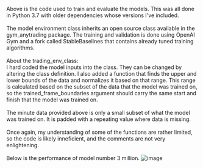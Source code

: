 Above is the code used to train and evaluate the models. This was all done in Python 3.7 with older dependencies whose versions I've included. 
</br>
</br>
The model environment class inherits an open source class available in the gym_anytrading package. The training and validation is done using OpenAI Gym and a fork called StableBaselines that contains already tuned training algorithms. 
</br>
</br>
About the trading_env_class:
</br>
I hard coded the model inputs into the class. They can be changed by altering the class definition. I also added a function that finds the upper and lower bounds of the data and normalizes it based on that range. This range is calculated based on the subset of the data that the model was trained on, so the trained_frame_boundaries argument should carry the same start and finish that the model was trained on. 
</br>
</br>
The minute data provided above is only a small subset of what the model was trained on. It is padded with a repeating value where data is missing. 
</br>
</br>
Once again, my understanding of some of the functions are rather limited, so the code is likely inneficient, and the comments are not very enlightening. 
</br>
</br>
Below is the performance of model number 3 million. 
![image](https://user-images.githubusercontent.com/102199762/212767715-de0daf0b-7763-4cc1-bf71-84f69aaa1d4b.png)

